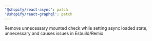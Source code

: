 ```yaml
---
'@shopify/react-async': patch
'@shopify/react-graphql': patch
---
```


Remove unnecessary mounted check while setting async loaded state, unnecessary and causes issues in Esbuild/Remix
